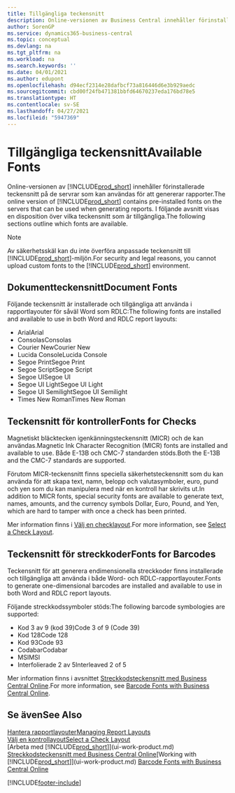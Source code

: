 ```yaml
---
title: Tillgängliga teckensnitt
description: Online-versionen av Business Central innehåller förinstallerade teckensnitt på de servrar som kan användas för att genererar rapporter.
author: SorenGP
ms.service: dynamics365-business-central
ms.topic: conceptual
ms.devlang: na
ms.tgt_pltfrm: na
ms.workload: na
ms.search.keywords: ''
ms.date: 04/01/2021
ms.author: edupont
ms.openlocfilehash: d94ecf2314e28dafbcf73a816446d6e3b929aedc
ms.sourcegitcommit: cbd00f24fb471381bbfd64670237eda176bd78e5
ms.translationtype: HT
ms.contentlocale: sv-SE
ms.lasthandoff: 04/27/2021
ms.locfileid: "5947369"
---
```

# <a name="available-fonts"></a><span data-ttu-id="a7e46-103">Tillgängliga teckensnitt</span><span class="sxs-lookup"><span data-stu-id="a7e46-103">Available Fonts</span></span>

<span data-ttu-id="a7e46-104">Online-versionen av [!INCLUDE[prod_short](includes/prod_short.md)] innehåller förinstallerade teckensnitt på de servrar som kan användas för att genererar rapporter.</span><span class="sxs-lookup"><span data-stu-id="a7e46-104">The online version of [!INCLUDE[prod_short](includes/prod_short.md)] contains pre-installed fonts on the servers that can be used when generating reports.</span></span> <span data-ttu-id="a7e46-105">I följande avsnitt visas en disposition över vilka teckensnitt som är tillgängliga.</span><span class="sxs-lookup"><span data-stu-id="a7e46-105">The following sections outline which fonts are available.</span></span>

> [!NOTE]
> <span data-ttu-id="a7e46-106">Av säkerhetsskäl kan du inte överföra anpassade teckensnitt till [!INCLUDE[prod_short](includes/prod_short.md)]-miljön.</span><span class="sxs-lookup"><span data-stu-id="a7e46-106">For security and legal reasons, you cannot upload custom fonts to the [!INCLUDE[prod_short](includes/prod_short.md)] environment.</span></span>

## <a name="document-fonts"></a><span data-ttu-id="a7e46-107">Dokumentteckensnitt</span><span class="sxs-lookup"><span data-stu-id="a7e46-107">Document Fonts</span></span>

<span data-ttu-id="a7e46-108">Följande teckensnitt är installerade och tillgängliga att använda i rapportlayouter för såväl Word som RDLC:</span><span class="sxs-lookup"><span data-stu-id="a7e46-108">The following fonts are installed and available to use in both Word and RDLC report layouts:</span></span>

* <span data-ttu-id="a7e46-109">Arial</span><span class="sxs-lookup"><span data-stu-id="a7e46-109">Arial</span></span>
* <span data-ttu-id="a7e46-110">Consolas</span><span class="sxs-lookup"><span data-stu-id="a7e46-110">Consolas</span></span>
* <span data-ttu-id="a7e46-111">Courier New</span><span class="sxs-lookup"><span data-stu-id="a7e46-111">Courier New</span></span>
* <span data-ttu-id="a7e46-112">Lucida Console</span><span class="sxs-lookup"><span data-stu-id="a7e46-112">Lucida Console</span></span>
* <span data-ttu-id="a7e46-113">Segoe Print</span><span class="sxs-lookup"><span data-stu-id="a7e46-113">Segoe Print</span></span>
* <span data-ttu-id="a7e46-114">Segoe Script</span><span class="sxs-lookup"><span data-stu-id="a7e46-114">Segoe Script</span></span>
* <span data-ttu-id="a7e46-115">Segoe UI</span><span class="sxs-lookup"><span data-stu-id="a7e46-115">Segoe UI</span></span>
* <span data-ttu-id="a7e46-116">Segoe UI Light</span><span class="sxs-lookup"><span data-stu-id="a7e46-116">Segoe UI Light</span></span>
* <span data-ttu-id="a7e46-117">Segoe UI Semilight</span><span class="sxs-lookup"><span data-stu-id="a7e46-117">Segoe UI Semilight</span></span>
* <span data-ttu-id="a7e46-118">Times New Roman</span><span class="sxs-lookup"><span data-stu-id="a7e46-118">Times New Roman</span></span>

## <a name="fonts-for-checks"></a><span data-ttu-id="a7e46-119">Teckensnitt för kontroller</span><span class="sxs-lookup"><span data-stu-id="a7e46-119">Fonts for Checks</span></span>

<span data-ttu-id="a7e46-120">Magnetiskt bläcktecken igenkänningsteckensnitt (MICR) och de kan användas.</span><span class="sxs-lookup"><span data-stu-id="a7e46-120">Magnetic Ink Character Recognition (MICR) fonts are installed and available to use.</span></span> <span data-ttu-id="a7e46-121">Både E-13B och CMC-7 standarden stöds.</span><span class="sxs-lookup"><span data-stu-id="a7e46-121">Both the E-13B and the CMC-7 standards are supported.</span></span>  

<span data-ttu-id="a7e46-122">Förutom MICR-teckensnitt finns speciella säkerhetsteckensnitt som du kan använda för att skapa text, namn, belopp och valutasymboler, euro, pund och yen som du kan manipulera med när en kontroll har skrivits ut.</span><span class="sxs-lookup"><span data-stu-id="a7e46-122">In addition to MICR fonts, special security fonts are available to generate text, names, amounts, and the currency symbols Dollar, Euro, Pound, and Yen, which are hard to tamper with once a check has been printed.</span></span>  

<span data-ttu-id="a7e46-123">Mer information finns i [Välj en checklayout](finance-how-define-check-layouts.md).</span><span class="sxs-lookup"><span data-stu-id="a7e46-123">For more information, see [Select a Check Layout](finance-how-define-check-layouts.md).</span></span>  

## <a name="fonts-for-barcodes"></a><span data-ttu-id="a7e46-124">Teckensnitt för streckkoder</span><span class="sxs-lookup"><span data-stu-id="a7e46-124">Fonts for Barcodes</span></span>
<span data-ttu-id="a7e46-125">Teckensnitt för att generera endimensionella streckkoder finns installerade och tillgängliga att använda i både Word- och RDLC-rapportlayouter.</span><span class="sxs-lookup"><span data-stu-id="a7e46-125">Fonts to generate one-dimensional barcodes are installed and available to use in both Word and RDLC report layouts.</span></span>

<span data-ttu-id="a7e46-126">Följande streckkodssymboler stöds:</span><span class="sxs-lookup"><span data-stu-id="a7e46-126">The following barcode symbologies are supported:</span></span>
* <span data-ttu-id="a7e46-127">Kod 3 av 9 (kod 39)</span><span class="sxs-lookup"><span data-stu-id="a7e46-127">Code 3 of 9 (Code 39)</span></span>
* <span data-ttu-id="a7e46-128">Kod 128</span><span class="sxs-lookup"><span data-stu-id="a7e46-128">Code 128</span></span>
* <span data-ttu-id="a7e46-129">Kod 93</span><span class="sxs-lookup"><span data-stu-id="a7e46-129">Code 93</span></span>
* <span data-ttu-id="a7e46-130">Codabar</span><span class="sxs-lookup"><span data-stu-id="a7e46-130">Codabar</span></span>
* <span data-ttu-id="a7e46-131">MSI</span><span class="sxs-lookup"><span data-stu-id="a7e46-131">MSI</span></span>
* <span data-ttu-id="a7e46-132">Interfolierade 2 av 5</span><span class="sxs-lookup"><span data-stu-id="a7e46-132">Interleaved 2 of 5</span></span>

<span data-ttu-id="a7e46-133">Mer information finns i avsnittet [Streckkodsteckensnitt med Business Central Online](/dynamics365/business-central/dev-itpro/developer/devenv-report-barcode-fonts).</span><span class="sxs-lookup"><span data-stu-id="a7e46-133">For more information, see [Barcode Fonts with Business Central Online](/dynamics365/business-central/dev-itpro/developer/devenv-report-barcode-fonts).</span></span>

## <a name="see-also"></a><span data-ttu-id="a7e46-134">Se även</span><span class="sxs-lookup"><span data-stu-id="a7e46-134">See Also</span></span>

[<span data-ttu-id="a7e46-135">Hantera rapportlayouter</span><span class="sxs-lookup"><span data-stu-id="a7e46-135">Managing Report Layouts</span></span>](ui-manage-report-layouts.md)  
[<span data-ttu-id="a7e46-136">Välj en kontrollayout</span><span class="sxs-lookup"><span data-stu-id="a7e46-136">Select a Check Layout</span></span>](finance-how-define-check-layouts.md)  
<span data-ttu-id="a7e46-137">[Arbeta med [!INCLUDE[prod_short](includes/prod_short.md)]](ui-work-product.md)
[Streckkodsteckensnitt med Business Central Online](/dynamics365/business-central/dev-itpro/developer/devenv-report-barcode-fonts.md)</span><span class="sxs-lookup"><span data-stu-id="a7e46-137">[Working with [!INCLUDE[prod_short](includes/prod_short.md)]](ui-work-product.md)
[Barcode Fonts with Business Central Online](/dynamics365/business-central/dev-itpro/developer/devenv-report-barcode-fonts.md)</span></span>

[!INCLUDE[footer-include](includes/footer-banner.md)]
